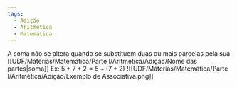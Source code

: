 ```yaml
---
tags:
  - Adição
  - Aritmética
  - Matemática
---
```

A soma não se altera quando se substituem duas ou mais parcelas pela sua [[UDF/Máterias/Matemática/Parte I/Aritmética/Adição/Nome das partes|soma]]
Ex: $5+7+2=5+(7+2)$
![[UDF/Máterias/Matemática/Parte I/Aritmética/Adição/Exemplo de Associativa.png]]